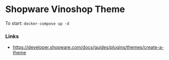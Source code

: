 # Shopware Vinoshop Theme

To start: ``docker-compose up -d``

### Links
* https://developer.shopware.com/docs/guides/plugins/themes/create-a-theme